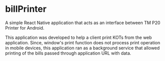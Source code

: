 # billPrinter
A simple React Native application that acts as an interface between TM P20 Printer for Android.

This application was developed to help a client print KOTs from the web application. 
Since, window's print function does not process print operation in mobile devices, this application ran as a background service that allowed printing of the bills passed through application URL with data.
